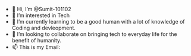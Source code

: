 - 👋 Hi, I’m @Sumit-101102
- 👀 I’m interested in Tech
- 🌱 I’m currently learning to be a good human with a lot of knowledge of Coding and devleopment.
- 💞️ I’m looking to collaborate on bringing tech to everyday life for the benefit of humanity.
- 📫 This is my Email: 

<!---
Sumit-101102/Sumit-101102 is a ✨ special ✨ repository because its `README.md` (this file) appears on your GitHub profile.
You can click the Preview link to take a look at your changes.
--->
